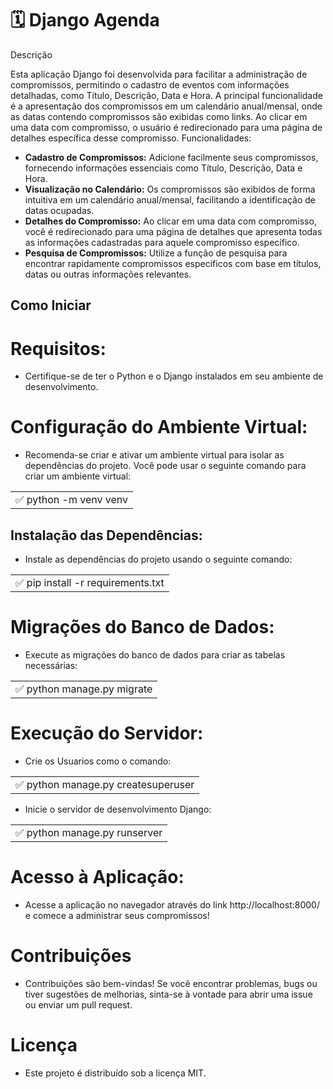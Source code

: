 <h1>🗓️ Django Agenda</h1>
Descrição

Esta aplicação Django foi desenvolvida para facilitar a administração de compromissos, permitindo o cadastro de eventos com informações detalhadas, como Título, Descrição, Data e Hora. A principal funcionalidade é a apresentação dos compromissos em um calendário anual/mensal, onde as datas contendo compromissos são exibidas como links. Ao clicar em uma data com compromisso, o usuário é redirecionado para uma página de detalhes específica desse compromisso.
Funcionalidades:
<ul>
<li><b>Cadastro de Compromissos:</b> Adicione facilmente seus compromissos, fornecendo informações essenciais como Título, Descrição, Data e Hora.</li>
<li><b>Visualização no Calendário:</b> Os compromissos são exibidos de forma intuitiva em um calendário anual/mensal, facilitando a identificação de datas ocupadas.</li>
<li><b>Detalhes do Compromisso:</b> Ao clicar em uma data com compromisso, você é redirecionado para uma página de detalhes que apresenta todas as informações cadastradas para aquele compromisso específico.</li>
<li><b>Pesquisa de Compromissos:</b> Utilize a função de pesquisa para encontrar rapidamente compromissos específicos com base em títulos, datas ou outras informações relevantes.</li></ul>

## Como Iniciar

# Requisitos:
* Certifique-se de ter o Python e o Django instalados em seu ambiente de desenvolvimento.

# Configuração do Ambiente Virtual:
* Recomenda-se criar e ativar um ambiente virtual para isolar as dependências do projeto. Você pode usar o seguinte comando para criar um ambiente virtual:
<table>
<tr>
<td>✅ python -m venv venv</td>
</tr>
</table>


## Instalação das Dependências:
* Instale as dependências do projeto usando o seguinte comando:
<table>
<tr>
<td>✅ pip install -r requirements.txt</td>
</tr>
</table>

# Migrações do Banco de Dados:
* Execute as migrações do banco de dados para criar as tabelas necessárias:
  
<table>
<tr>
<td>✅ python manage.py migrate</td>
</tr>
</table>

# Execução do Servidor:
* Crie os Usuarios como o comando:
  
<table>
<tr>
<td>✅ python manage.py createsuperuser</td>
</tr>
</table>

* Inicie o servidor de desenvolvimento Django:

<table>
<tr>
<td>✅ python manage.py runserver</td>
</tr>
</table>

# Acesso à Aplicação:
* Acesse a aplicação no navegador através do link http://localhost:8000/ e comece a administrar seus compromissos!

# Contribuições
* Contribuições são bem-vindas! Se você encontrar problemas, bugs ou tiver sugestões de melhorias, sinta-se à vontade para abrir uma issue ou enviar um pull request.

# Licença
* Este projeto é distribuído sob a licença MIT.
